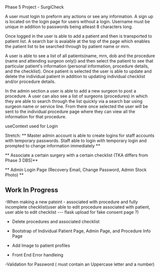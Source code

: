 Phase 5 Project - SurgiCheck

A user must login to preform any actions or see any information. A sign up is located on the login page for users without a login. Username must be unique in addition to passwords being atleast 8 characters long.

Once logged in the user is able to add a patient and then is transported to patient list. A search bar is avaiable at the top of the page which enables the patient list to be searched through by patient name or mrn.

A user is able to see a list of all patients(name, mrn, dob and the procedure (name and attending surgeon only)) and then select the patient to see that particular patient's information (personal information, procedure details, and the checklist). Once patient is selected the user is able to update and delete the individual patient in addition to updating individual checklist and/or procedure details. 

In the admin section a user is able to add a new surgeon to post a procedure. A user can also see a list of surgeons (procedures) in which they are able to search through the list quickly via a search bar using surgeon name or service line. From there once selected the user will be sent to the individual procedure page where they can view all the information for that procedure. 

useContext used for Login 

Stretch:
** Master admin account is able to create logins for staff accounts with temporary passwords. Staff able to login with temporary login and prompted to change information immediately **

** Associate a certain surgery with a certain checklist (TKA differs from Phase 3 DBS)**

** Admin Login Page (Recovery Email, Change Password, Admin Stock Photo) **

## Work In Progress ##

-When making a new pateint - associated with procedure and fully incomplete checklist(user able to edit procedure associated with patient, user able to edit checklist --- flask upload for fake consent page ?)

- Delete procedures and associated checklist

- Bootstrap of Individual Patient Page, Admin Page, and Procedure Info Page
 
- Add Image to patient profiles

- Front End Error handleing

-Validation for Password ( must contain an Uppercase letter and a number)
